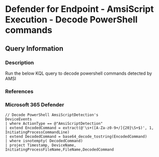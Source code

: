 # Defender for Endpoint - AmsiScript Execution - Decode PowerShell commands

## Query Information

### Description

Run the below KQL query to decode powershell commands detected by AMSI

### References

### Microsoft 365 Defender

```Kusto
// Decode PowerShell AmsiScriptDetection's
DeviceEvents  
| where ActionType == @"AmsiScriptDetection"
| extend EncodedCommand = extract(@'\s+([A-Za-z0-9+/]{20}\S+$)', 1, InitiatingProcessCommandLine)
| extend DecodedCommand = base64_decode_tostring(EncodedCommand)
| where isnotempty( DecodedCommand)
| project Timestamp, DeviceName, InitiatingProcessFileName,FileName,DecodedCommand 
```

